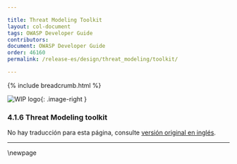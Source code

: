 ```yaml
---

title: Threat Modeling Toolkit
layout: col-document
tags: OWASP Developer Guide
contributors:
document: OWASP Developer Guide
order: 46160
permalink: /release-es/design/threat_modeling/toolkit/

---
```


{% include breadcrumb.html %}

<style type="text/css">
.image-right {
  height: 180px;
  display: block;
  margin-left: auto;
  margin-right: auto;
  float: right;
}
</style>

![WIP logo](../../../assets/images/dg_wip.png "Work in progress"){: .image-right }

### 4.1.6 Threat Modeling toolkit

No hay traducción para esta página, consulte [versión original en inglés][release060106].

----

[release060106]: https://github.com/OWASP/www-project-developer-guide/blob/main/release/06-design/01-threat-modeling/06-toolkit.md

\newpage
